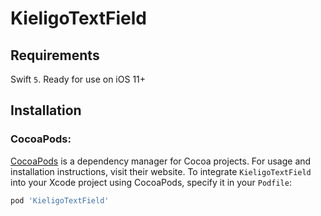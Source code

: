 # KieligoTextField

## Requirements

Swift `5`. Ready for use on iOS 11+

## Installation

### CocoaPods:

[CocoaPods](https://cocoapods.org) is a dependency manager for Cocoa projects. For usage and installation instructions, visit their website. To integrate `KieligoTextField` into your Xcode project using CocoaPods, specify it in your `Podfile`:

```ruby
pod 'KieligoTextField'
```
